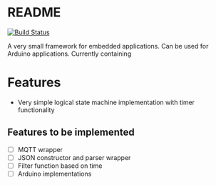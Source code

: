 # README

[![Build Status](https://travis-ci.com/JensKlimke/embedded-framework.svg?branch=main)](https://travis-ci.com/JensKlimke/embedded-framework)

A very small framework for embedded applications. Can be used for Arduino applications. Currently containing

# Features

* Very simple logical state machine implementation with timer functionality


## Features to be implemented

- [ ] MQTT wrapper
- [ ] JSON constructor and parser wrapper
- [ ] Filter function based on time
- [ ] Arduino implementations
